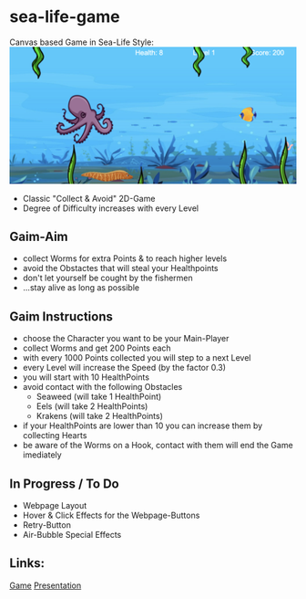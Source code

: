 # sea-life-game
Canvas based Game in Sea-Life Style:
![Sceen of the Game](/images/sceenGame.png)

 - Classic "Collect & Avoid" 2D-Game
 - Degree of Difficulty increases with every Level

## Gaim-Aim
 - collect Worms for extra Points & to reach higher levels
 - avoid the Obstactes that will steal your Healthpoints
 - don't let yourself be cought by the fishermen
 - ...stay alive as long as possible

## Gaim Instructions
 - choose the Character you want to be your Main-Player
 - collect Worms and get 200 Points each
 - with every 1000 Points collected you will step to a next Level
 - every Level will increase the Speed (by the factor 0.3)
 - you will start with 10 HealthPoints
 - avoid contact with the following Obstacles
    - Seaweed (will take 1 HealthPoint)
    - Eels (will take 2 HealthPoints)
    - Krakens (will take 2 HealthPoints)
 - if your HealthPoints are lower than 10 you can increase them by collecting Hearts
 - be aware of the Worms on a Hook, contact with them will end the Game imediately

## In Progress / To Do
 - Webpage Layout
 - Hover & Click Effects for the Webpage-Buttons
 - Retry-Button
 - Air-Bubble Special Effects

## Links:
[Game](https://slides.com/d/hLoudU0/live)
[Presentation](https://lydiaive.github.io/sea-life-game/)
 


